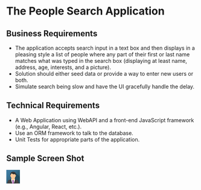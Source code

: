 # The People Search Application 

## Business Requirements <br>
* The application accepts search input in a text box and then displays in a pleasing style a list of people where any part of their first or last name matches what was typed in the search box (displaying at least name, address, age, interests, and a picture).  <br>
* Solution should either seed data or provide a way to enter new users or both. <br>
* Simulate search being slow and have the UI gracefully handle the delay. 
 
## Technical Requirements 
 
* A Web Application using WebAPI and a front-end JavaScript framework (e.g., Angular, React, etc.).  <br>
* Use an ORM framework to talk to the database. <br>
* Unit Tests for appropriate parts of the application. 

## Sample Screen Shot 

![picture alt](https://github.com/suneetkh/PeopleSearch/blob/master/PeopleSearch/images/img1.png "Screen Shot 1")

